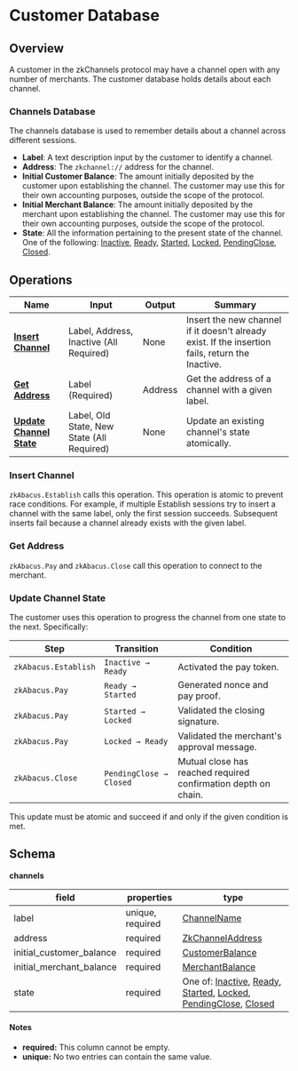 # Customer Database

## Overview

A customer in the zkChannels protocol may have a channel open with any number
of merchants. The customer database holds details about each channel.

### Channels Database

The channels database is used to remember details about a channel across
different sessions.

- **Label**: A text description input by the customer to identify a channel.
- **Address**: The `zkchannel://` address for the channel.
- **Initial Customer Balance**: The amount initially deposited by the customer
  upon establishing the channel. The customer may use this for their own
  accounting purposes, outside the scope of the protocol.
- **Initial Merchant Balance**: The amount initially deposited by the merchant
  upon establishing the channel. The customer may use this for their own
  accounting purposes, outside the scope of the protocol.
- **State**: All the information pertaining to the present state of the
  channel. One of the following: [Inactive][], [Ready][], [Started][],
  [Locked][], [PendingClose][], [Closed][].

## Operations

| Name                                             | Input                                      | Output  | Summary                                                                                           |
| ------------------------------------------------ | ------------------------------------------ | ------- | ------------------------------------------------------------------------------------------------- |
| [**Insert Channel**][insert_channel]             | Label, Address, Inactive (All Required)    | None    | Insert the new channel if it doesn't already exist. If the insertion fails, return the Inactive. |
| [**Get Address**][get_address]                   | Label (Required)                           | Address | Get the address of a channel with a given label.                                                  |
| [**Update Channel State**][update_channel_state] | Label, Old State, New State (All Required) | None    | Update an existing channel's state atomically.                                                    |

[insert_channel]: #insert-channel
[get_address]: #get-address
[relabel_channel]: #relabel-channel
[update_channel_state]: #update-channel-state

### Insert Channel

`zkAbacus.Establish` calls this operation. This operation is atomic to prevent
race conditions. For example, if multiple Establish sessions try to insert a
channel with the same label, only the first session succeeds. Subsequent inserts
fail because a channel already exists with the given label.

### Get Address

`zkAbacus.Pay` and `zkAbacus.Close` call this operation to connect to the
merchant.

### Update Channel State

The customer uses this operation to progress the channel from one state to the
next. Specifically:

| Step                 | Transition              | Condition                                                      |
| -------------------- | ----------------------- | -------------------------------------------------------------- |
| `zkAbacus.Establish` | `Inactive → Ready`      | Activated the pay token.                                       |
| `zkAbacus.Pay`       | `Ready → Started`       | Generated nonce and pay proof.                                 |
| `zkAbacus.Pay`       | `Started → Locked`      | Validated the closing signature.                               |
| `zkAbacus.Pay`       | `Locked → Ready`        | Validated the merchant's approval message.                     |
| `zkAbacus.Close`     | `PendingClose → Closed` | Mutual close has reached required confirmation depth on chain. |

This update must be atomic and succeed if and only if the given condition is met.

## Schema

**channels**

| field                    | properties       | type                                                                                   |
| ------------------------ | ---------------- | -------------------------------------------------------------------------------------- |
| label                    | unique, required | [ChannelName][channel_name]                                                            |
| address                  | required         | [ZkChannelAddress][zk_channel_address]                                                 |
| initial_customer_balance | required         | [CustomerBalance][customer_balance]                                                    |
| initial_merchant_balance | required         | [MerchantBalance][merchant_balance]                                                    |
| state                    | required         | One of: [Inactive][], [Ready][], [Started][], [Locked][], [PendingClose][], [Closed][] |

[channel_name]: https://github.com/boltlabs-inc/zeekoe/blob/ace087b97f51752f8a86241772bb3eaf24c7ad3d/src/customer.rs#L39-L41
[zk_channel_address]: https://github.com/boltlabs-inc/zeekoe/blob/063d7275d65ed0c7cbe1c9d8b2f669fc86483978/src/transport/client.rs#L225-L231
[customer_balance]: https://github.com/boltlabs-inc/libzkchannels-crypto/blob/0983f42dc9e8ecd08d6aa068ae9d24bee9913110/zkabacus-crypto/src/states.rs#L194-L196
[merchant_balance]: https://github.com/boltlabs-inc/libzkchannels-crypto/blob/0983f42dc9e8ecd08d6aa068ae9d24bee9913110/zkabacus-crypto/src/states.rs#L158-L160
[inactive]: https://github.com/boltlabs-inc/libzkchannels-crypto/blob/99a77f534d0aace02b80fdd1ff141b5378c2c112/zkabacus-crypto/src/customer.rs#L209-L217
[ready]: https://github.com/boltlabs-inc/libzkchannels-crypto/blob/99a77f534d0aace02b80fdd1ff141b5378c2c112/zkabacus-crypto/src/customer.rs#L104-L113
[started]: https://github.com/boltlabs-inc/libzkchannels-crypto/blob/99a77f534d0aace02b80fdd1ff141b5378c2c112/zkabacus-crypto/src/customer.rs#L339-L348
[locked]: https://github.com/boltlabs-inc/libzkchannels-crypto/blob/99a77f534d0aace02b80fdd1ff141b5378c2c112/zkabacus-crypto/src/customer.rs#L479-L489
[pendingclose]: https://github.com/boltlabs-inc/libzkchannels-crypto/blob/99a77f534d0aace02b80fdd1ff141b5378c2c112/zkabacus-crypto/src/customer.rs#L363-L370
[closed]: https://github.com/boltlabs-inc/zeekoe/blob/b2272d2e47bda800082b399c01b6561cd7b165b5/src/database/customer/state.rs#L37-L43

#### Notes

- **required:** This column cannot be empty.
- **unique:**  No two entries can contain the same value.
